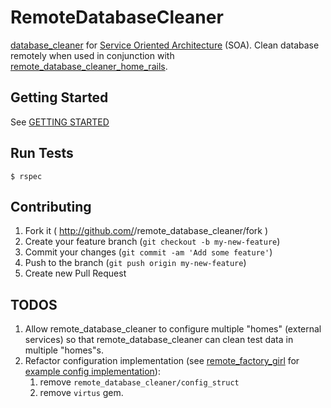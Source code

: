 # RemoteDatabaseCleaner

[database_cleaner](https://github.com/bmabey/database_cleaner) for [Service Oriented Architecture](http://en.wikipedia.org/wiki/Service-oriented_architecture) (SOA). Clean
database remotely when used in conjunction with [remote_database_cleaner_home_rails](https://github.com/tdouce/remote_database_cleaner_home_rails).

## Getting Started

See [GETTING STARTED](https://github.com/tdouce/remote_database_cleaner/wiki/Getting-Started)

## Run Tests
    $ rspec

## Contributing

1. Fork it ( http://github.com/<my-github-username>/remote_database_cleaner/fork )
2. Create your feature branch (`git checkout -b my-new-feature`)
3. Commit your changes (`git commit -am 'Add some feature'`)
4. Push to the branch (`git push origin my-new-feature`)
5. Create new Pull Request

## TODOS

1. Allow remote_database_cleaner to configure multiple "homes" (external services) so that
   remote_database_cleaner can clean test data in multiple "homes"s.
2. Refactor configuration implementation (see [remote_factory_girl](https://github.com/tdouce/remote_factory_girl) for [example config implementation](https://github.com/tdouce/remote_factory_girl/blob/master/lib/remote_factory_girl.rb#L28)):
    1. remove `remote_database_cleaner/config_struct`
    2. remove `virtus` gem.
